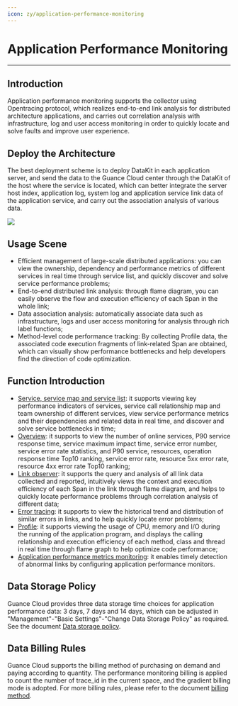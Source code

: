 ```yaml
---
icon: zy/application-performance-monitoring
---
```

# Application Performance Monitoring
---

## Introduction

Application performance monitoring supports the collector using Opentracing protocol, which realizes end-to-end link analysis for distributed architecture applications, and carries out correlation analysis with infrastructure, log and user access monitoring in order to quickly locate and solve faults and improve user experience.

## Deploy the Architecture

The best deployment scheme is to deploy DataKit in each application server, and send the data to the Guance Cloud center through the DataKit of the host where the service is located, which can better integrate the server host index, application log, system log and application service link data of the application service, and carry out the association analysis of various data.

![](img/1.apm-2.png)

## Usage Scene

- Efficient management of large-scale distributed applications: you can view the ownership, dependency and performance metrics of different services in real time through service list, and quickly discover and solve service performance problems;
- End-to-end distributed link analysis: through flame diagram, you can easily observe the flow and execution efficiency of each Span in the whole link;
- Data association analysis: automatically associate data such as infrastructure, logs and user access monitoring for analysis through rich label functions;
- Method-level code performance tracking: By collecting Profile data, the associated code execution fragments of link-related Span are obtained, which can visually show performance bottlenecks and help developers find the direction of code optimization.



## Function Introduction

- [Service, service map and service list](service.md): it supports viewing key performance indicators of services, service call relationship map and team ownership of different services, view service performance metrics and their dependencies and related data in real time, and discover and solve service bottlenecks in time;
- [Overview](overview.md): it supports to view the number of online services, P90 service response time, service maximum impact time, service error number, service error rate statistics, and P90 service, resources, operation response time Top10 ranking, service error rate, resource 5xx error rate, resource 4xx error rate Top10 ranking;
- [Link observer](explorer.md): it supports the query and analysis of all link data collected and reported, intuitively views the context and execution efficiency of each Span in the link through flame diagram, and helps to quickly locate performance problems through correlation analysis of different data;
- [Error tracing](error.md): it supports to view the historical trend and distribution of similar errors in links, and to help quickly locate error problems;
- [Profile](profile.md): it supports viewing the usage of CPU, memory and I/O during the running of the application program, and displays the calling relationship and execution efficiency of each method, class and thread in real time through flame graph to help optimize code performance;
- [Application performance metrics monitoring](../monitoring/monitor/application-performance-detection.md): it enables timely detection of abnormal links by configuring application performance monitors.

## Data Storage Policy

Guance Cloud provides three data storage time choices for application performance data: 3 days, 7 days and 14 days, which can be adjusted in "Management"-"Basic Settings"-"Change Data Storage Policy" as required. See the document [Data storage policy](https://preprod-docs.cloudcare.cn/billing/billing-method/data-storage/).

## Data Billing Rules

Guance Cloud supports the billing method of purchasing on demand and paying according to quantity. The performance monitoring billing is applied to count the number of trace_id in the current space, and the gradient billing mode is adopted. For more billing rules, please refer to the document [billing method](../billing/billing-method/index.md).
